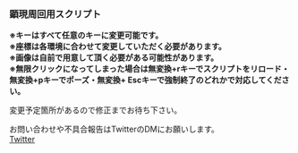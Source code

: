 ### 顕現周回用スクリプト
 
**※キーはすべて任意のキーに変更可能です。**   
**※座標は各環境に合わせて変更していただく必要があります。**  
**※画像は自前で用意して頂く必要がある可能性があります。**  
**※無限クリックになってしまった場合は無変換+rキーでスクリプトをリロード・無変換+pキーでポーズ・無変換+
Escキーで強制終了のどれかで対応してください。**  
  
変更予定箇所があるので修正までお待ち下さい。
  
お問い合わせや不具合報告はTwitterのDMにお願いします。  
[Twitter](https://twitter.com/yukuclari)